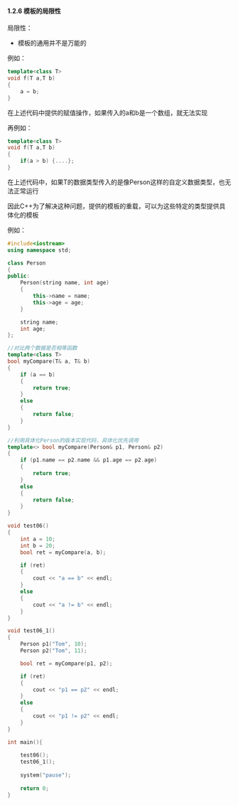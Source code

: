 #### 1.2.6 模板的局限性

局限性：

- 模板的通用并不是万能的

例如：

```c++
template<class T>
void f(T a,T b)
{
	a = b;
}
```

在上述代码中提供的赋值操作，如果传入的a和b是一个数组，就无法实现

再例如：

```c++
template<class T>
void f(T a,T b)
{
	if(a > b) {....};
}
```

在上述代码中，如果T的数据类型传入的是像Person这样的自定义数据类型，也无法正常运行

因此C++为了解决这种问题，提供的模板的重载，可以为这些特定的类型提供具体化的模板

例如：

```c++
#include<iostream>
using namespace std;

class Person
{
public:
	Person(string name, int age)
	{
		this->name = name;
		this->age = age;
	}

	string name;
	int age;
};

//对比两个数据是否相等函数
template<class T>
bool myCompare(T& a, T& b)
{
	if (a == b)
	{
		return true;
	}
	else
	{
		return false;
	}
}

//利用具体化Person的版本实现代码，具体化优先调用
template<> bool myCompare(Person& p1, Person& p2)
{
	if (p1.name == p2.name && p1.age == p2.age)
	{
		return true;
	}
	else
	{
		return false;
	}
}

void test06()
{
	int a = 10;
	int b = 20;
	bool ret = myCompare(a, b);

	if (ret)
	{
		cout << "a == b" << endl;
	}
	else
	{
		cout << "a != b" << endl;
	}
}

void test06_1()
{
	Person p1("Tom", 10);
	Person p2("Tom", 11);

	bool ret = myCompare(p1, p2);

	if (ret)
	{
		cout << "p1 == p2" << endl;
	}
	else
	{
		cout << "p1 != p2" << endl;
	}
}

int main(){
	
	test06();
	test06_1();
	
	system("pause");
	
	return 0;
}
```

